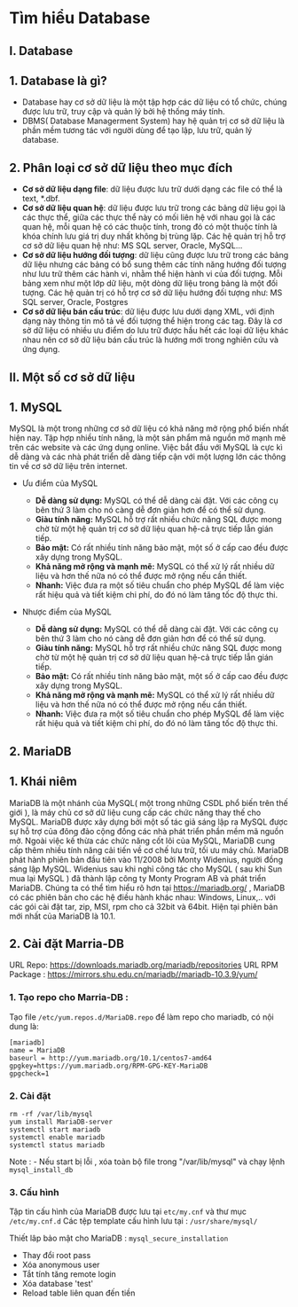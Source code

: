 # Tìm hiểu Database
## I. Database
## 1. Database là gì?
- Database hay cơ sở dữ liệu là một tập hợp các dữ liệu có tổ chức, chúng được lưu trữ, truy cập và quản lý bởi hệ thống máy tính.
- DBMS( Database Managerment System) hay hệ quản trị cơ sở dữ liệu là phần mềm tương tác với người dùng để tạo lập, lưu trữ, quản lý database.

## 2. Phân loại cơ sở dữ liệu theo mục đích

- **Cơ sở dữ liệu dạng file**: dữ liệu được lưu trữ dưới dạng các file có thể là text, *.dbf.
- **Cơ sở dữ liệu quan hệ**: dữ liệu được lưu trữ trong các bảng dữ liệu gọi là các thực thể, giữa các thực thể này có mối liên hệ với nhau gọi là các quan hệ, mỗi quan hệ có các thuộc tính, trong đó có một thuộc tính là khóa chính lưu giá trị duy nhất không bị trùng lặp. Các hệ quản trị hỗ trợ cơ sở dữ liệu quan hệ như: MS SQL server, Oracle, MySQL...
- **Cơ sở dữ liệu hướng đối tượng**: dữ liệu cũng được lưu trữ trong các bảng dữ liệu nhưng các bảng có bổ sung thêm các tính năng hướng đối tượng như lưu trữ thêm các hành vi, nhằm thể hiện hành vi của đối tượng. Mỗi bảng xem như một lớp dữ liệu, một dòng dữ liệu trong bảng là một đối tượng. Các hệ quản trị có hỗ trợ cơ sở dữ liệu hướng đối tượng như: MS SQL server, Oracle, Postgres
- **Cơ sở dữ liệu bán cấu trúc**: dữ liệu được lưu dưới dạng XML, với định dạng này thông tin mô tả về đối tượng thể hiện trong các tag. Đây là cơ sở dữ liệu có nhiều ưu điểm do lưu trữ được hầu hết các loại dữ liệu khác nhau nên cơ sở dữ liệu bán cấu trúc là hướng mới trong nghiên cứu và ứng dụng.

## II. Một số cơ sở dữ liệu
## 1. MySQL
MySQL là một trong những cơ sở dữ liệu có khả năng mở rộng phổ biến nhất hiện nay. Tập hợp  nhiều tính năng, là một sản phẩm mã nguồn mở mạnh mẽ trên các website và các ứng dụng online. Việc bắt đầu với MySQL là cực kì dễ dàng và các nhà phát triển dễ dàng tiếp cận với một lượng lớn các thông tin về cơ sở dữ liệu trên internet.

 - Ưu điểm của MySQL

	-   **Dễ dàng sử dụng:**  MySQL có thể dễ dàng cài đặt. Với các công cụ bên thứ 3 làm cho nó càng dễ đơn giản hơn để có thể sử dụng.
	-   **Giàu tính năng:**  MySQL hỗ trợ rất nhiều chức năng SQL được mong chờ từ một hệ quản trị cơ sở dữ liệu quan hệ-cả trực tiếp lẫn gián tiếp.
	-   **Bảo mật:**  Có rất nhiều tính năng bảo mật, một số ở cấp cao đều được xây dựng trong MySQL.
	-   **Khả năng mở rộng và mạnh mẽ:**  MySQL có thể xử lý rất nhiều dữ liệu và hơn thế nữa nó có thể được mở rộng nếu cần thiết.
	-   **Nhanh:**  Việc đưa ra một số tiêu chuẩn cho phép MySQL để làm việc rất hiệu quả và tiết kiệm chi phí, do đó nó làm tăng tốc độ thực thi.

- Nhược điểm của MySQL
	-   **Dễ dàng sử dụng:**  MySQL có thể dễ dàng cài đặt. Với các công cụ bên thứ 3 làm cho nó càng dễ đơn giản hơn để có thể sử dụng.
	-  **Giàu tính năng:**  MySQL hỗ trợ rất nhiều chức năng SQL được mong chờ từ một hệ quản trị cơ sở dữ liệu quan hệ-cả trực tiếp lẫn gián tiếp.
	-   **Bảo mật:**  Có rất nhiều tính năng bảo mật, một số ở cấp cao đều 	được xây dựng trong MySQL.
	-   **Khả năng mở rộng và mạnh mẽ:**  MySQL có thể xử lý rất nhiều dữ liệu và hơn thế nữa nó có thể được mở rộng nếu cần thiết.
	-   **Nhanh:**  Việc đưa ra một số tiêu chuẩn cho phép MySQL để làm việc rất hiệu quả và tiết kiệm chi phí, do đó nó làm tăng tốc độ thực thi.

## 2. MariaDB

## 1. Khái niêm

MariaDB là một nhánh của MySQL( một trong những CSDL phổ biến trên thế giới ), là máy chủ cơ sở dữ liệu cung cấp các chức năng thay thế cho MySQL. MariaDB được xây dựng bởi một số tác giả sáng lập ra MySQL được sự hỗ trợ của đông đảo cộng đồng các nhà phát triển phần mềm mã nguồn mở. Ngoài việc kế thừa các chức năng cốt lõi của MySQL, MariaDB cung cấp thêm nhiều tính năng cải tiến về cơ chế lưu trữ, tối ưu máy chủ.
MariaDB phát hành phiên bản đầu tiên vào 11/2008 bởi Monty Widenius, người đồng sáng lập MySQL. Widenius sau khi nghỉ công tác cho MySQL ( sau khi Sun mua lại MySQL ) đã thành lập công ty Monty Program AB và phát triển MariaDB.
Chúng ta có thể tìm hiểu rõ hơn tại https://mariadb.org/ , MariaDB có các phiên bản cho các hệ điều hành khác nhau: Windows, Linux,.. với các gói cài đặt tar, zip, MSI, rpm cho cả 32bit và 64bit. Hiện tại phiên bản mới nhất của MariaDB là 10.1.
 
## 2. Cài đặt Marria-DB

URL Repo: https://downloads.mariadb.org/mariadb/repositories
URL RPM Package : https://mirrors.shu.edu.cn/mariadb//mariadb-10.3.9/yum/


### 1. Tạo repo cho Marria-DB :
Tạo file `/etc/yum.repos.d/MariaDB.repo` để làm repo cho mariadb, có nội dung là:
```
[mariadb]
name = MariaDB
baseurl = http://yum.mariadb.org/10.1/centos7-amd64
gpgkey=https://yum.mariadb.org/RPM-GPG-KEY-MariaDB
gpgcheck=1
```

### 2. Cài đặt
```
rm -rf /var/lib/mysql
yum install MariaDB-server
systemctl start mariadb
systemctl enable mariadb
systemctl status mariadb
```

Note : - Nếu start bị lỗi , xóa toàn bộ file trong "/var/lib/mysql"
và chạy lệnh `mysql_install_db`

### 3. Cấu hình

Tập tin cấu hình của MariaDB được lưu tại `etc/my.cnf` và thư mục `/etc/my.cnf.d`
Các tệp template cấu hình lưu tại : `/usr/share/mysql/`

Thiết lâp bảo mật cho MariaDB : `mysql_secure_installation`
- Thay đổi root pass
- Xóa anonymous user
- Tắt tính tăng remote login
- Xóa database 'test'
- Reload table liên quan đến tiền

